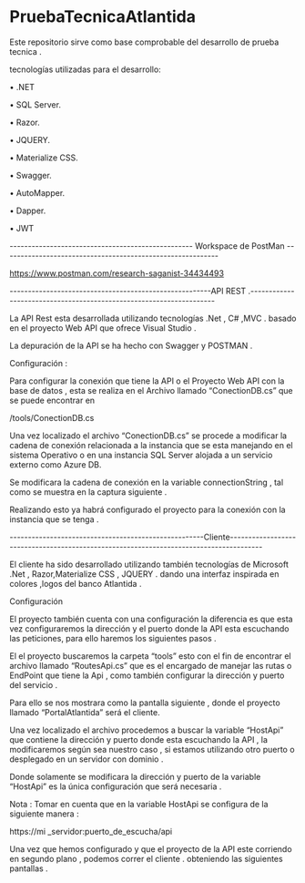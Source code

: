 # PruebaTecnicaAtlantida
Este repositorio sirve como base comprobable del desarrollo de prueba tecnica .


tecnologías utilizadas para el desarrollo:

•	.NET

•	SQL Server.

•	Razor.

•	JQUERY.

•	Materialize CSS.

•	Swagger.

•	AutoMapper.

•	Dapper.

•	JWT


-------------------------------------------------- Workspace de PostMan -----------------------------------------------------------


https://www.postman.com/research-saganist-34434493 

-------------------------------------------------------API REST .--------------------------------------------------------------------

La API Rest esta desarrollada utilizando tecnologías .Net , C# ,MVC . basado en el proyecto Web API que ofrece Visual Studio .

La depuración de la API se ha hecho con Swagger y POSTMAN .


Configuración :


Para configurar la conexión que tiene la API o el Proyecto Web API con la base de datos , esta se realiza en el Archivo llamado “ConectionDB.cs” que se puede encontrar en 

/tools/ConectionDB.cs

Una vez localizado el archivo “ConectionDB.cs” se procede a modificar la cadena de conexión relacionada a la instancia que se esta manejando en el sistema Operativo o en una instancia SQL Server alojada a un servicio externo como Azure DB.

Se modificara la cadena de conexión en la variable connectionString , tal como se muestra en la captura siguiente .

Realizando esto ya habrá configurado el proyecto para la conexión con la instancia que se tenga .


-----------------------------------------------------Cliente--------------------------------------------------------------------------------------- 

El cliente ha sido desarrollado utilizando también tecnologías de Microsoft .Net , Razor,Materialize CSS , JQUERY . dando una interfaz inspirada en colores ,logos del banco Atlantida . 


Configuración 

El proyecto también cuenta con una configuración la diferencia es que esta vez configuraremos la dirección y el puerto donde la API esta escuchando las peticiones, para ello haremos los siguientes pasos .

El el proyecto buscaremos la carpeta “tools” esto con el fin de encontrar el archivo llamado “RoutesApi.cs” que es el encargado de manejar las rutas o EndPoint que tiene la Api , como también configurar la dirección y puerto del servicio .


Para ello se nos mostrara como la pantalla siguiente , donde el proyecto llamado “PortalAtlantida” será el cliente. 


Una vez localizado el archivo procedemos a buscar la variable “HostApi” que contiene la dirección y puerto donde esta escuchando la API , la modificaremos según sea nuestro caso , si estamos utilizando otro puerto o desplegado en un servidor con dominio .


Donde solamente se modificara la dirección y puerto de la variable “HostApi” es la única configuración que será necesaria .


Nota : Tomar en cuenta que en la variable HostApi se configura de la siguiente manera : 

https://mi _servidor:puerto_de_escucha/api

Una vez que hemos configurado y que el proyecto de la API este corriendo en segundo plano , podemos correr el cliente . obteniendo las siguientes pantallas .




